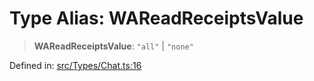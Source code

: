 # Type Alias: WAReadReceiptsValue

> **WAReadReceiptsValue**: `"all"` \| `"none"`

Defined in: [src/Types/Chat.ts:16](https://github.com/Fokusdotid/Baileys/blob/c0c23ce3104b65dfcc64246c9ee8a49ef38993b5/src/Types/Chat.ts#L16)
